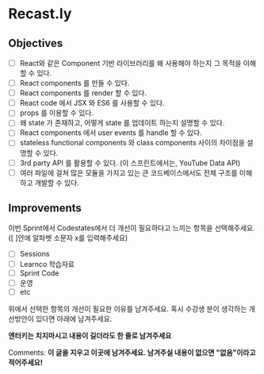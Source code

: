# Recast.ly

## Objectives

- [ ] React와 같은 Component 기반 라이브러리를 왜 사용해야 하는지 그 목적을 이해할 수 있다.
- [ ] React components 를 만들 수 있다.
- [ ] React components 를 render 할 수 있다.
- [ ] React code 에서 JSX 와 ES6 를 사용할 수 있다.
- [ ] props 를 이용할 수 있다.
- [ ] 왜 state 가 존재하고, 어떻게 state 를 업데이트 하는지 설명할 수 있다.
- [ ] React components 에서 user events 를 handle 할 수 있다.
- [ ] stateless functional components 와 class components 사이의 차이점을 설명할 수 있다.
- [ ] 3rd party API 를 활용할 수 있다. (이 스프린트에서는, YouTube Data API)
- [ ] 여러 파일에 걸쳐 많은 모듈을 가지고 있는 큰 코드베이스에서도 전체 구조를 이해하고 개발할 수 있다.

## Improvements

이번 Sprint에서 Codestates에서 더 개선이 필요하다고 느끼는 항목을 선택해주세요.([ ]안에 알파벳 소문자 x를 입력해주세요)

- [ ] Sessions
- [ ] Learnco 학습자료
- [ ] Sprint Code
- [ ] 운영
- [ ] etc

위에서 선택한 항목의 개선이 필요한 이유를 남겨주세요. 혹시 수강생 분이 생각하는 개선방안이 있다면 아래에 남겨주세요.

**엔터키는 치지마시고 내용이 길더라도 한 줄로 남겨주세요**

Comments: **이 글을 지우고 이곳에 남겨주세요. 남겨주실 내용이 없으면 "없음"이라고 적어주세요!**
